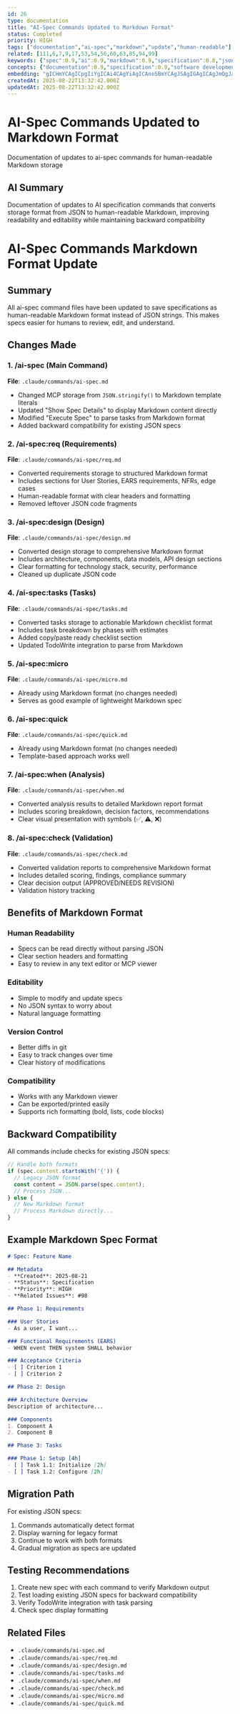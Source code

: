 ```yaml
---
id: 26
type: documentation
title: "AI-Spec Commands Updated to Markdown Format"
status: Completed
priority: HIGH
tags: ["documentation","ai-spec","markdown","update","human-readable"]
related: [111,6,7,9,17,53,54,56,60,63,85,94,99]
keywords: {"spec":0.9,"ai":0.9,"markdown":0.9,"specification":0.8,"json":0.8}
concepts: {"documentation":0.9,"specification":0.9,"software development":0.8,"data format":0.8,"automation":0.7}
embedding: "gICHmYCAgICpgIiYgICAi4CAgYiAgICAnoSBmYCAgJSAgIGAgICAgJmOgJaAgICUgICIiYCAgICOk4CcgICAjICAgo2AgICAiZCBlYCAgIKAgIqbgICAgI6GiZCAgICAgICQoYCAgICOgJCQgICAgICAj5mAgICAoYKQk4CAgIE="
createdAt: 2025-08-22T13:32:42.000Z
updatedAt: 2025-08-22T13:32:42.000Z
---
```


# AI-Spec Commands Updated to Markdown Format

Documentation of updates to ai-spec commands for human-readable Markdown storage

## AI Summary

Documentation of updates to AI specification commands that converts storage format from JSON to human-readable Markdown, improving readability and editability while maintaining backward compatibility

# AI-Spec Commands Markdown Format Update

## Summary
All ai-spec command files have been updated to save specifications as human-readable Markdown format instead of JSON strings. This makes specs easier for humans to review, edit, and understand.

## Changes Made

### 1. /ai-spec (Main Command)
**File**: `.claude/commands/ai-spec.md`
- Changed MCP storage from `JSON.stringify()` to Markdown template literals
- Updated "Show Spec Details" to display Markdown content directly
- Modified "Execute Spec" to parse tasks from Markdown format
- Added backward compatibility for existing JSON specs

### 2. /ai-spec:req (Requirements)
**File**: `.claude/commands/ai-spec/req.md`
- Converted requirements storage to structured Markdown format
- Includes sections for User Stories, EARS requirements, NFRs, edge cases
- Human-readable format with clear headers and formatting
- Removed leftover JSON code fragments

### 3. /ai-spec:design (Design)
**File**: `.claude/commands/ai-spec/design.md`
- Converted design storage to comprehensive Markdown format
- Includes architecture, components, data models, API design sections
- Clear formatting for technology stack, security, performance
- Cleaned up duplicate JSON code

### 4. /ai-spec:tasks (Tasks)
**File**: `.claude/commands/ai-spec/tasks.md`
- Converted tasks storage to actionable Markdown checklist format
- Includes task breakdown by phases with estimates
- Added copy/paste ready checklist section
- Updated TodoWrite integration to parse from Markdown

### 5. /ai-spec:micro
**File**: `.claude/commands/ai-spec/micro.md`
- Already using Markdown format (no changes needed)
- Serves as good example of lightweight Markdown spec

### 6. /ai-spec:quick
**File**: `.claude/commands/ai-spec/quick.md`
- Already using Markdown format (no changes needed)
- Template-based approach works well

### 7. /ai-spec:when (Analysis)
**File**: `.claude/commands/ai-spec/when.md`
- Converted analysis results to detailed Markdown report format
- Includes scoring breakdown, decision factors, recommendations
- Clear visual presentation with symbols (✅, ⚠️, ❌)

### 8. /ai-spec:check (Validation)
**File**: `.claude/commands/ai-spec/check.md`
- Converted validation reports to comprehensive Markdown format
- Includes detailed scoring, findings, compliance summary
- Clear decision output (APPROVED/NEEDS REVISION)
- Validation history tracking

## Benefits of Markdown Format

### Human Readability
- Specs can be read directly without parsing JSON
- Clear section headers and formatting
- Easy to review in any text editor or MCP viewer

### Editability
- Simple to modify and update specs
- No JSON syntax to worry about
- Natural language formatting

### Version Control
- Better diffs in git
- Easy to track changes over time
- Clear history of modifications

### Compatibility
- Works with any Markdown viewer
- Can be exported/printed easily
- Supports rich formatting (bold, lists, code blocks)

## Backward Compatibility

All commands include checks for existing JSON specs:
```javascript
// Handle both formats
if (spec.content.startsWith('{')) {
  // Legacy JSON format
  const content = JSON.parse(spec.content);
  // Process JSON...
} else {
  // New Markdown format
  // Process Markdown directly...
}
```

## Example Markdown Spec Format

```markdown
# Spec: Feature Name

## Metadata
- **Created**: 2025-08-21
- **Status**: Specification
- **Priority**: HIGH
- **Related Issues**: #98

## Phase 1: Requirements

### User Stories
- As a user, I want...

### Functional Requirements (EARS)
- WHEN event THEN system SHALL behavior

### Acceptance Criteria
- [ ] Criterion 1
- [ ] Criterion 2

## Phase 2: Design

### Architecture Overview
Description of architecture...

### Components
1. Component A
2. Component B

## Phase 3: Tasks

### Phase 1: Setup [4h]
- [ ] Task 1.1: Initialize [2h]
- [ ] Task 1.2: Configure [2h]
```

## Migration Path

For existing JSON specs:
1. Commands automatically detect format
2. Display warning for legacy format
3. Continue to work with both formats
4. Gradual migration as specs are updated

## Testing Recommendations

1. Create new spec with each command to verify Markdown output
2. Test loading existing JSON specs for backward compatibility
3. Verify TodoWrite integration with task parsing
4. Check spec display formatting

## Related Files
- `.claude/commands/ai-spec.md`
- `.claude/commands/ai-spec/req.md`
- `.claude/commands/ai-spec/design.md`
- `.claude/commands/ai-spec/tasks.md`
- `.claude/commands/ai-spec/when.md`
- `.claude/commands/ai-spec/check.md`
- `.claude/commands/ai-spec/micro.md`
- `.claude/commands/ai-spec/quick.md`
